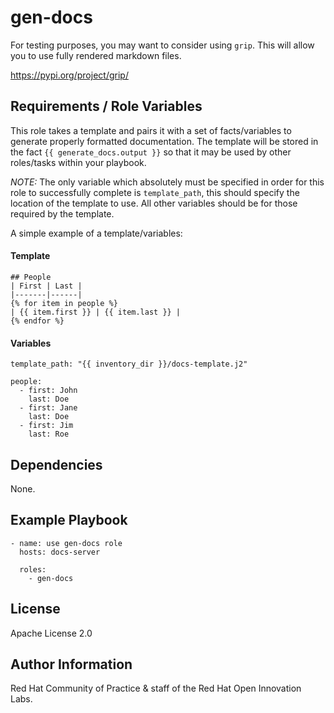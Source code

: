gen-docs
========

For testing purposes, you may want to consider using `grip`. This will allow
you to use fully rendered markdown files.

https://pypi.org/project/grip/


Requirements / Role Variables
-----------------------------

This role takes a template and pairs it with a set of facts/variables to generate
properly formatted documentation. The template will be stored in the fact
`{{ generate_docs.output }}` so that it may be used by other roles/tasks within
your playbook.

*NOTE:* The only variable which absolutely must be specified in order for this
role to successfully complete is `template_path`, this should specify the location
of the template to use. All other variables should be for those required by the
template.

A simple example of a template/variables:

#### Template
```
## People
| First | Last |
|-------|------|
{% for item in people %}
| {{ item.first }} | {{ item.last }} |
{% endfor %}
```

#### Variables
```
template_path: "{{ inventory_dir }}/docs-template.j2"

people:
  - first: John
    last: Doe
  - first: Jane
    last: Doe
  - first: Jim
    last: Roe
```


Dependencies
------------

None.

Example Playbook
----------------

```
- name: use gen-docs role
  hosts: docs-server

  roles:
    - gen-docs
```

License
-------

Apache License 2.0

Author Information
------------------

Red Hat Community of Practice & staff of the Red Hat Open Innovation Labs.
